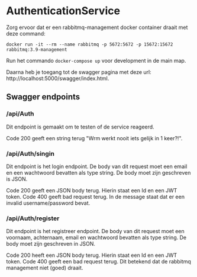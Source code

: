 # AuthenticationService

Zorg ervoor dat er een rabbitmq-management docker container draait met deze command:
```
docker run -it --rm --name rabbitmq -p 5672:5672 -p 15672:15672 rabbitmq:3.9-management
```

Run het commando `docker-compose up` voor development in de main map.

Daarna heb je toegang tot de swagger pagina met deze url: http://localhost:5000/swagger/index.html.

## Swagger endpoints

### /api/Auth

Dit endpoint is gemaakt om te testen of de service reageerd. 

Code 200 geeft een string terug "Wrm werkt nooit iets gelijk in 1 keer?!".

### /api/Auth/singin

Dit endpoint is het login endpoint. De body van dit request moet een email en een wachtwoord bevatten als type string. De body moet zijn geschreven is JSON.

Code 200 geeft een JSON body terug. Hierin staat een Id en een JWT token.
Code 400 geeft bad request terug. In de message staat dat er een invalid username/password bevat.

### /api/Auth/register

Dit endpoint is het registreer endpoint. De body van dit request moet een voornaam, achternaam, email en wachtwoord bevatten als type string. De body moet zijn geschreven in JSON.

Code 200 heeft een JSON body terug. Hierin staat een Id en een JWT token.
Code 400 geeft een bad request terug. Dit betekend dat de rabbitmq management niet (goed) draait.

